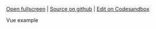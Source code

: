 
[Open fullscreen](https://vue.activewidgets.com/demo/) | [Source on github](https://github.com/activewidgets/vue/tree/master/examples/demo) | [Edit on Codesandbox](https://codesandbox.io/s/github/activewidgets/vue/tree/master/examples/demo)

Vue example